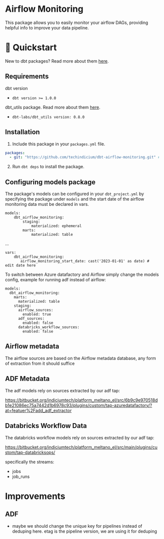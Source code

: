# Airflow Monitoring
This package allows you to easily monitor your airflow DAGs, providing helpful info to improve your data pipeline.

# :running: Quickstart

New to dbt packages? Read more about them [here](https://docs.getdbt.com/docs/building-a-dbt-project/package-management/).

## Requirements
dbt version
* ```dbt version >= 1.0.0```

dbt_utils package. Read more about them [here](https://hub.getdbt.com/dbt-labs/dbt_utils/latest/).
* ```dbt-labs/dbt_utils version: 0.8.0``` 

## Installation

1. Include this package in your `packages.yml` file.
```yaml
packages:
  - git: "https://github.com/techindicium/dbt-airflow-monitoring.git" # insert git URL
```

2. Run `dbt deps` to install the package.



## Configuring models package

The package's models can be configured in your `dbt_project.yml` by specifying the package under `models` and the start date of the airflow monitoring data must be declared in vars.

```
models:
    dbt_airflow_monitoring:
        staging:
            materialized: ephemeral
        marts:
            materialized: table
```
...

```
vars:
    dbt_airflow_monitoring:
       airflow_monitoring_start_date: cast('2023-01-01' as date) # edit date here
```

To switch between Azure datafactory and Airflow simply change the models config,
example for running adf instead of airflow:
```
models:
  dbt_airflow_monitoring:
    marts:
      materialized: table
    staging:
      airflow_sources:
        enabled: true
      adf_sources:
        enabled: false
      databricks_workflow_sources:
        enabled: false
```


## Airflow metadata

The airflow sources are based on the Airflow metadata database, any form of extraction from it should suffice

## ADF Metadata

The adf models rely on sources extracted by our adf tap:

https://bitbucket.org/indiciumtech/platform_meltano_el/src/6b9c9e970518db1e21086ec75a7442d1b6978c93/plugins/custom/tap-azuredatafactory/?at=featuer%2Fadd_adf_extractor

## Databricks Workflow Data
The databricks workflow models rely on sources extracted by our adf tap:

https://bitbucket.org/indiciumtech/platform_meltano_el/src/main/plugins/custom/tap-databricksops/

specifically the streams:

- jobs
- job_runs

# Improvements

## ADF

- maybe we should change the unique key for pipelines instead of deduping here. etag is the pipeline version, we are using it for deduping
